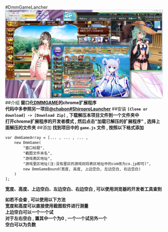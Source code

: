 #DmmGameLancher
![预览](doc/preview.png)
##介绍
**窗口化[DMMGAME](http://games.dmm.com/)的chrome扩展程序  
代码中多参照另一项目[@chabon#ShiroproLauncher](https://github.com/chabon/ShiroproLauncher)**
##安装
**`[Clone or download] -> [Download Zip]` , 下载解压本项目文件到一个文件夹中  
打开chrome扩展程序的开发者模式 , 然后点击"加载已解压的扩展程序" , 选择上面解压的文件夹**
##添加
**找到项目中的 `game.js` 文件 , 按照以下格式添加**

    var dmmGameArray = [... , ... , ... ,
        new DmmGame(
            "窗口标题",
            "截图文件夹名",
            "游戏表区地址",
            "游戏里区地址(注:没有里区的游戏则将表区地址中的com改为co.jp即可)",
            new DmmGameBound(宽度, 高度, 上边空白, 左边空白, 右边空白)
        )
    ];
**宽度、高度、上边空白、左边空白、右边空白 , 可以使用浏览器的开发者工具查到**  

**如若不会查 , 可以使用以下方法**  
**宽度和高度可以直接使用截图软件进行测量**  
**上边空白可以一个一个试**  
**对于左右空白 , 置其中一个为0 , 一个一个试另外一个**  
**空白可以为负数**